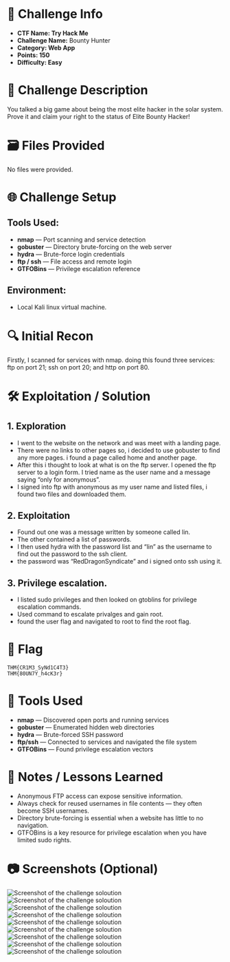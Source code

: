 # 📌 Challenge Info

- **CTF Name: Try Hack Me**
- **Challenge Name:** Bounty Hunter
- **Category: Web App**
- **Points: 150**
- **Difficulty: Easy**

# 🧠 Challenge Description

You talked a big game about being the most elite hacker in the solar system. Prove it and claim your right to the status of Elite Bounty Hacker!

# 🗃️ Files Provided

No files were provided.

# 🌐 Challenge Setup

## **Tools Used:**

- **nmap** — Port scanning and service detection
- **gobuster** — Directory brute-forcing on the web server
- **hydra** — Brute-force login credentials
- **ftp / ssh** — File access and remote login
- **GTFOBins** — Privilege escalation reference

## **Environment:**

- Local Kali linux virtual machine.

# 🔍 Initial Recon

Firstly, I scanned for services with nmap. doing this found three services: ftp on port 21; ssh on port 20; and http on port 80.

# 🛠️ Exploitation / Solution

## 1. Exploration

- I went to the website on the network and was meet with a landing page.
- There were no links to other pages so, i decided to use gobuster to find any more pages. i found a page called home and another page.
- After this i thought to look at what is on the ftp server. I opened the ftp server to a login form. I tried name as the user name and a message saying “only for anonymous”.
- I signed into ftp with anonymous as my user name and listed files, i found two files and downloaded them.

## 2. Exploitation

- Found out one was a message written by someone called lin.
- The other contained a list of passwords.
- I then used hydra with the password list and “lin” as the username to find out the password to the ssh client.
- the password was “RedDragonSyndicate” and i signed onto ssh using it.

## 3. Privilege escalation.

- I listed sudo privileges and then looked on gtoblins for privilege escalation commands.
- Used command to escalate privalges and gain root.
- found the user flag and navigated to root to find the root flag.

# 🏴 Flag

```
THM{CR1M3_SyNd1C4T3}
THM{80UN7Y_h4cK3r}
```

# 🧪 Tools Used

- **nmap** — Discovered open ports and running services
- **gobuster** — Enumerated hidden web directories
- **hydra** — Brute-forced SSH password
- **ftp/ssh** — Connected to services and navigated the file system
- **GTFOBins** — Found privilege escalation vectors

# 📝 Notes / Lessons Learned

- Anonymous FTP access can expose sensitive information.
- Always check for reused usernames in file contents — they often become SSH usernames.
- Directory brute-forcing is essential when a website has little to no navigation.
- GTFOBins is a key resource for privilege escalation when you have limited sudo rights.

# 📷 Screenshots (Optional)
![Screenshot of the challenge soloution](https://github.com/KieranPritchard/CTF-Write-Ups/blob/main/TryHackMe/bounty-hunter/Bounty_Hunter_Screenshot_1.png)
![Screenshot of the challenge soloution](https://github.com/KieranPritchard/CTF-Write-Ups/blob/main/TryHackMe/bounty-hunter/Bounty_Hunter_Screenshot_2.png)
![Screenshot of the challenge soloution](https://github.com/KieranPritchard/CTF-Write-Ups/blob/main/TryHackMe/bounty-hunter/Bounty_Hunter_Screenshot_3.png)
![Screenshot of the challenge soloution](https://github.com/KieranPritchard/CTF-Write-Ups/blob/main/TryHackMe/bounty-hunter/Bounty_Hunter_Screenshot_4.png)
![Screenshot of the challenge soloution](https://github.com/KieranPritchard/CTF-Write-Ups/blob/main/TryHackMe/bounty-hunter/Bounty_Hunter_Screenshot_5.png)
![Screenshot of the challenge soloution](https://github.com/KieranPritchard/CTF-Write-Ups/blob/main/TryHackMe/bounty-hunter/Bounty_Hunter_Screenshot_6.png)
![Screenshot of the challenge soloution](https://github.com/KieranPritchard/CTF-Write-Ups/blob/main/TryHackMe/bounty-hunter/Bounty_Hunter_Screenshot_7.png)
![Screenshot of the challenge soloution](https://github.com/KieranPritchard/CTF-Write-Ups/blob/main/TryHackMe/bounty-hunter/Bounty_Hunter_Screenshot_8.png)
![Screenshot of the challenge soloution](https://github.com/KieranPritchard/CTF-Write-Ups/blob/main/TryHackMe/bounty-hunter/Bounty_Hunter_Screenshot_9.png)
